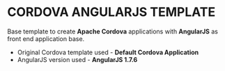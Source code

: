 # CORDOVA ANGULARJS TEMPLATE

Base template to create **Apache Cordova** applications with **AngularJS** as front end application base.
* Original Cordova template used - **Default Cordova Application**
* AngularJS version used - **AngularJS 1.7.6**
